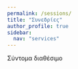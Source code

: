 ```yaml
---
permalink: /sessions/
title: "Συνεδρίες"
author_profile: true
sidebar:
  nav: "services"
---
```


Σύντομα διαθέσιμο
